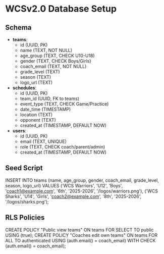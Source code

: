 # WCSv2.0 Database Setup

## Schema

- **teams**:
  - id (UUID, PK)
  - name (TEXT, NOT NULL)
  - age_group (TEXT, CHECK U10-U18)
  - gender (TEXT, CHECK Boys/Girls)
  - coach_email (TEXT, NOT NULL)
  - grade_level (TEXT)
  - season (TEXT)
  - logo_url (TEXT)
- **schedules**:
  - id (UUID, PK)
  - team_id (UUID, FK to teams)
  - event_type (TEXT, CHECK Game/Practice)
  - date_time (TIMESTAMP)
  - location (TEXT)
  - opponent (TEXT)
  - created_at (TIMESTAMP, DEFAULT NOW)
- **users**:
  - id (UUID, PK)
  - email (TEXT, UNIQUE)
  - role (TEXT, CHECK coach/parent/admin)
  - created_at (TIMESTAMP, DEFAULT NOW)

## Seed Script

INSERT INTO teams (name, age_group, gender, coach_email, grade_level, season, logo_url)
VALUES
('WCS Warriors', 'U12', 'Boys', 'coach1@example.com', '6th', '2025-2026', '/logos/warriors.png'),
('WCS Sharks', 'U14', 'Girls', 'coach2@example.com', '8th', '2025-2026', '/logos/sharks.png');

## RLS Policies

CREATE POLICY "Public view teams" ON teams FOR SELECT TO public USING (true);
CREATE POLICY "Coaches edit own teams" ON teams FOR ALL TO authenticated USING (auth.email() = coach_email) WITH CHECK (auth.email() = coach_email);
